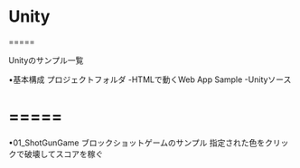 Unity
=====
=====

Unityのサンプル一覧

•基本構成
プロジェクトフォルダ
 -HTMLで動くWeb App Sample
 -Unityソース 
 
=====
=====

•01_ShotGunGame
ブロックショットゲームのサンプル
指定された色をクリックで破壊してスコアを稼ぐ




